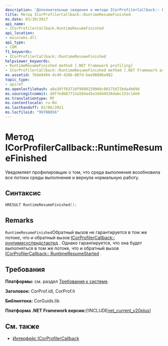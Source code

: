 ```yaml
---
description: 'Дополнительные сведения о методе ICorProfilerCallback:: Рунтимересумефинишед'
title: Метод ICorProfilerCallback::RuntimeResumeFinished
ms.date: 03/30/2017
api_name:
- ICorProfilerCallback.RuntimeResumeFinished
api_location:
- mscorwks.dll
api_type:
- COM
f1_keywords:
- ICorProfilerCallback::RuntimeResumeFinished
helpviewer_keywords:
- RuntimeResumeFinished method [.NET Framework profiling]
- ICorProfilerCallback::RuntimeResumeFinished method [.NET Framework profiling]
ms.assetid: 76de0494-dc49-426b-887d-bee98806a982
topic_type:
- apiref
ms.openlocfilehash: a8a38ff8372df9890239966c90175d72bda4b09d
ms.sourcegitcommit: ddf7edb67715a5b9a45e3dd44536dabc153c1de0
ms.translationtype: MT
ms.contentlocale: ru-RU
ms.lasthandoff: 02/06/2021
ms.locfileid: "99788856"
---
```

# <a name="icorprofilercallbackruntimeresumefinished-method"></a>Метод ICorProfilerCallback::RuntimeResumeFinished

Уведомляет профилировщик о том, что среда выполнения возобновила все потоки среды выполнения и вернула нормальную работу.  
  
## <a name="syntax"></a>Синтаксис  
  
```cpp  
HRESULT RuntimeResumeFinished();  
```  
  
## <a name="remarks"></a>Remarks  

 `RuntimeResumeFinished`Обратный вызов не гарантируется в том же потоке, что и обратный вызов [ICorProfilerCallback:: рунтимесуспендстартед](icorprofilercallback-runtimesuspendstarted-method.md) . Однако гарантируется, что она будет выполняться в том же потоке, что и обратный вызов [ICorProfilerCallback:: RuntimeResumeStarted](icorprofilercallback-runtimeresumestarted-method.md) .  
  
## <a name="requirements"></a>Требования  

 **Платформы:** см. раздел [Требования к системе](../../get-started/system-requirements.md).  
  
 **Заголовок:** CorProf.idl, CorProf.h  
  
 **Библиотека:** CorGuids.lib  
  
 **Платформа .NET Framework версии:**[!INCLUDE[net_current_v20plus](../../../../includes/net-current-v20plus-md.md)]  
  
## <a name="see-also"></a>См. также

- [Интерфейс ICorProfilerCallback](icorprofilercallback-interface.md)
